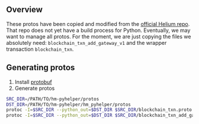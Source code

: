 ## Overview
These protos have been copied and modified from the [official Helium repo](https://github.com/helium/proto).
That repo does not yet have a build process for Python. 
Eventually, we may want to manage all protos.
For the moment, we are just copying the files we absolutely need: 
`blockchain_txn_add_gateway_v1` and the wrapper transaction `blockchain_txn`.

## Generating protos

1. Install [protobuf](https://developers.google.com/protocol-buffers/docs/downloads)
2. Generate protos

```bash
SRC_DIR=/PATH/TO/hm-pyhelper/protos
DST_DIR=/PATH/TO/hm-pyhelper/hm_pyhelper/protos
protoc -I=$SRC_DIR --python_out=$DST_DIR $SRC_DIR/blockchain_txn.proto
protoc -I=$SRC_DIR --python_out=$DST_DIR $SRC_DIR/blockchain_txn_add_gateway_v1.proto
```

